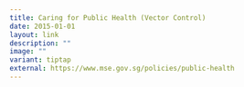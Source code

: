```yaml
---
title: Caring for Public Health (Vector Control)
date: 2015-01-01
layout: link
description: ""
image: ""
variant: tiptap
external: https://www.mse.gov.sg/policies/public-health
---
```

